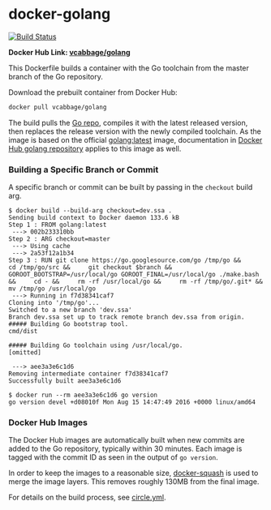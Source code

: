# **docker-golang**

[![Build Status](https://circleci.com/gh/vcabbage/docker-golang.svg?style=shield)](https://circleci.com/gh/vcabbage/docker-golang)

**Docker Hub Link: [vcabbage/golang](https://hub.docker.com/r/vcabbage/golang/)**

This Dockerfile builds a container with the Go toolchain from the master branch of the Go repository.

Download the prebuilt container from Docker Hub:

``` bash
docker pull vcabbage/golang
```

The build pulls the [Go repo](https://go.googlesource.com/go), compiles it with the latest released version, then replaces the release version with the newly compiled toolchain.
As the image is based on the official [golang:latest](https://hub.docker.com/_/golang/) image, documentation in [Docker Hub golang repository](https://hub.docker.com/_/golang/) applies to this image as well.

### Building a Specific Branch or Commit

A specific branch or commit can be built by passing in the `checkout` build arg.

```
$ docker build --build-arg checkout=dev.ssa .
Sending build context to Docker daemon 133.6 kB
Step 1 : FROM golang:latest
 ---> 002b233310bb
Step 2 : ARG checkout=master
 ---> Using cache
 ---> 2a53f12a1b34
Step 3 : RUN git clone https://go.googlesource.com/go /tmp/go &&     cd /tmp/go/src &&     git checkout $branch &&     GOROOT_BOOTSTRAP=/usr/local/go GOROOT_FINAL=/usr/local/go ./make.bash &&     cd - &&     rm -rf /usr/local/go &&     rm -rf /tmp/go/.git* &&     mv /tmp/go /usr/local/go
 ---> Running in f7d38341caf7
Cloning into '/tmp/go'...
Switched to a new branch 'dev.ssa'
Branch dev.ssa set up to track remote branch dev.ssa from origin.
##### Building Go bootstrap tool.
cmd/dist

##### Building Go toolchain using /usr/local/go.
[omitted]

 ---> aee3a3e6c1d6
Removing intermediate container f7d38341caf7
Successfully built aee3a3e6c1d6
```

```
$ docker run --rm aee3a3e6c1d6 go version
go version devel +d08010f Mon Aug 15 14:47:49 2016 +0000 linux/amd64
```

### Docker Hub Images

The Docker Hub images are automatically built when new commits are added to the Go repository, typically within 30 minutes.
Each image is tagged with the commit ID as seen in the output of `go version`.

In order to keep the images to a reasonable size, [docker-squash](https://github.com/goldmann/docker-squash) is used to merge the image layers. This removes roughly 130MB from the final image.

For details on the build process, see [circle.yml](https://github.com/vcabbage/docker-golang/blob/master/circle.yml).
